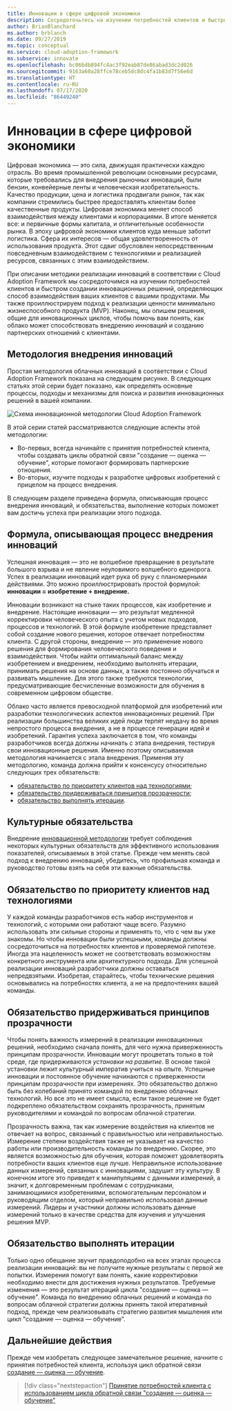 ```yaml
---
title: Инновации в сфере цифровой экономики
description: Сосредоточьтесь на изучении потребностей клиентов и быстром создании инновационных облачных решений, определяющих способ взаимодействия ваших клиентов с вашими продуктами.
author: BrianBlanchard
ms.author: brblanch
ms.date: 09/27/2019
ms.topic: conceptual
ms.service: cloud-adoption-framework
ms.subservice: innovate
ms.openlocfilehash: bc06bdb894fc4ac3f92eab87de86abad3dc2d026
ms.sourcegitcommit: 9163a60a28ffce78ceb5dc8dc4fa1b83d7f56e6d
ms.translationtype: HT
ms.contentlocale: ru-RU
ms.lasthandoff: 07/17/2020
ms.locfileid: "86449240"
---
```

# <a name="innovation-in-the-digital-economy"></a>Инновации в сфере цифровой экономики

Цифровая экономика — это сила, движущая практически каждую отрасль. Во время промышленной революции основными ресурсами, которые требовались для внедрения рыночных инноваций, были бензин, конвейерные ленты и человеческая изобретательность. Качество продукции, цена и логистика продвигали рынок, так как компании стремились быстрее предоставлять клиентам более качественные продукты. Цифровая экономика меняет способ взаимодействия между клиентами и корпорациями. В итоге меняется все: и первичные формы капитала, и отличительные особенности рынка. В эпоху цифровой экономики клиентов куда меньше заботит логистика. Сфера их интересов — общая удовлетворенность от использования продукта. Этот сдвиг обусловлен непосредственным повседневным взаимодействием с технологиями и реализацией ресурсов, связанных с этим взаимодействием.

При описании методики реализации инноваций в соответствии с Cloud Adoption Framework мы сосредоточимся на изучении потребностей клиентов и быстром создании инновационных решений, определяющих способ взаимодействия ваших клиентов с вашими продуктами. Мы также проиллюстрируем подход к реализации ценности минимально жизнеспособного продукта (MVP). Наконец, мы опишем решения, общие для инновационных циклов, чтобы помочь вам понять, как облако может способствовать внедрению инноваций и созданию партнерских отношений с клиентами.

## <a name="innovate-methodology"></a>Методология внедрения инноваций

Простая методология облачных инноваций в соответствии с Cloud Adoption Framework показана на следующем рисунке. В следующих статьях этой серии будет показано, как определять основные процессы, подходы и механизмы для поиска и развития инновационных решений в вашей компании.

![Схема инновационной методологии Cloud Adoption Framework](../../_images/innovate/innovate-methodology.png)

В этой серии статей рассматриваются следующие аспекты этой методологии:

- Во-первых, всегда начинайте с принятия потребностей клиента, чтобы создавать циклы обратной связи "создание — оценка — обучение", которые помогают формировать партнерские отношения.
- Во-вторых, изучите подходы к разработке цифровых изобретений с прицелом на процесс внедрения.

В следующем разделе приведена формула, описывающая процесс внедрения инноваций, и обязательства, выполнение которых поможет вам достичь успеха при реализации этого подхода.

## <a name="formula-for-innovation"></a>Формула, описывающая процесс внедрения инноваций

Успешная инновация — это не волшебное превращение в результате большого взрыва и не явление неуловимого волшебного единорога. Успех в реализации инноваций идет рука об руку с планомерными действиями. Это можно проиллюстрировать простой формулой: **инновации = изобретение + внедрение.**

Инновации возникают на стыке таких процессов, как изобретение и внедрение. Настоящие инновации — это результат медленной корректировки человеческого опыта с учетом новых подходов, процессов и технологий. В этой формуле изобретение представляет собой создание нового решения, которое отвечает потребностям клиента. С другой стороны, внедрение — это применение нового решения для формирования человеческого поведения и взаимодействия. Чтобы найти оптимальный баланс между изобретением и внедрением, необходимо выполнять итерации, принимать решения на основе данных, а также постоянно обучаться и развивать мышление. Для этого также требуются технологии, предусматривающие бесчисленные возможности для обучения в современном цифровом обществе.

Облако часто является превосходной платформой для изобретений или разработки технологических аспектов инновационных решений. При реализации большинства великих идей люди терпят неудачу во время непростого процесса внедрения, а не в процессе генерации идей и изобретений. Гарантия успеха заключается в том, что команды разработчиков всегда должны начинать с этапа внедрения, тестируя свои инновационные решения. Именно поэтому описываемая методология начинается с этапа внедрения. Применяя эту методологию, команда должна прийти к консенсусу относительно следующих трех обязательств:

- [обязательство по приоритету клиентов над технологиями](#commitment-to-prioritize-customers-over-technology);
- [обязательство придерживаться принципов прозрачности](#commitment-to-transparency);
- [обязательство выполнять итерации](#commitment-to-iteration).

## <a name="cultural-commitments"></a>Культурные обязательства

Внедрение [инновационной методологии](../index.md) требует соблюдения некоторых культурных обязательств для эффективного использования показателей, описываемых в этой статье. Прежде чем менять свой подход к внедрению инноваций, убедитесь, что профильная команда и руководство готовы взять на себя эти важные обязательства.

## <a name="commitment-to-prioritize-customers-over-technology"></a>Обязательство по приоритету клиентов над технологиями

У каждой команды разработчиков есть набор инструментов и технологий, с которыми они работают чаще всего. Разумно использовать эти сильные стороны и применять то, что с чем вы уже знакомы. Но чтобы инновации были успешными, команды должны сосредоточиться на потребностях клиентов и проверяемой гипотезе. Иногда эта нацеленность может не соответствовать возможностям конкретного инструмента или архитектурного подхода. Для успешной реализации инноваций разработчики должны оставаться непредвзятыми. Изобретая, старайтесь, чтобы технические решения основывались на потребностях клиента, а не на предпочтениях вашей команды.

## <a name="commitment-to-transparency"></a>Обязательство придерживаться принципов прозрачности

Чтобы понять важность измерений в реализации инновационных решений, необходимо сначала понять, для чего нужна приверженность принципам прозрачности. Инновации могут процветать только в той среде, где придерживаются _установки на развитие_. В основе такой установки лежит культурный императив учиться на опыте. Успешные инновации и постоянное обучение начинаются с приверженности принципам прозрачности при измерениях. Это обязательство должно быть без колебаний принято командой по внедрению облачных технологий. Но все это не имеет смысла, если такое решение не будет подкреплено обязательством сохранять прозрачность, принятым руководителями и командой по вопросам облачной стратегии.

Прозрачность важна, так как измерение воздействия на клиентов не отвечает на вопрос, связанный с правильностью или неправильностью. Измерение степени воздействия также не указывает на качество работы или производительность команды по внедрению. Скорее, это является возможностью для обучения, которая поможет удовлетворять потребности ваших клиентов еще лучше. Неправильное использование данных измерений, связанных с инновациями, задушит эту культуру. В конечном итоге это приведет к манипуляциям с данными измерений, а значит, к долговременным проблемам с сотрудниками, занимающимися изобретениями, вспомогательным персоналом и руководящим отделом, который неправильно использовал данные измерений. Лидеры и участники должны использовать данные измерений только в качестве средства для изучения и улучшения решения MVP.

## <a name="commitment-to-iteration"></a>Обязательство выполнять итерации

Только одно обещание звучит правдоподобно на всех этапах процесса реализации инноваций: вы не получите нужные результаты с первой же попытки. Измерения помогут вам понять, какие корректировки необходимо внести для достижения нужных результатов. Требуемые изменения — это результат итераций цикла "создание — оценка — обучение". Команда по внедрению облачных решений и команда по вопросам облачной стратегии должны принять такой итеративный подход, прежде чем реализовывать стратегию развития мышления или цикл "создание — оценка — обучение".

## <a name="next-steps"></a>Дальнейшие действия

Прежде чем изобретать следующее замечательное решение, начните с принятия потребностей клиента, используя цикл обратной связи [создание — оценка — обучение](./adoption.md).

> [!div class="nextstepaction"]
> [Принятие потребностей клиента с использованием цикла обратной связи "создание — оценка — обучение"](./adoption.md)
